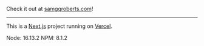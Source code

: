 Check it out at [samgqroberts.com](https://samgqroberts.com)!

---

This is a [Next.js](https://nextjs.org/) project running on [Vercel](https://vercel.com/about).

Node: 16.13.2
NPM: 8.1.2
